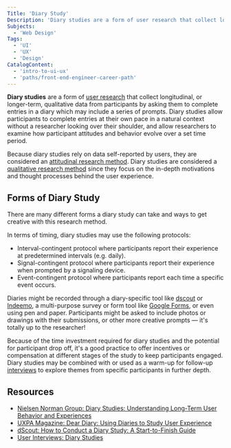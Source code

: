 ```yaml
---
Title: 'Diary Study'
Description: 'Diary studies are a form of user research that collect longitudinal qualitative data from participants by asking them to complete entries in a diary which may include a series of prompts.'
Subjects:
  - 'Web Design'
Tags:
  - 'UI'
  - 'UX'
  - 'Design'
CatalogContent:
  - 'intro-to-ui-ux'
  - 'paths/front-end-engineer-career-path'
---
```


**Diary studies** are a form of [user research](https://www.codecademy.com/resources/docs/uiux/user-research) that collect longitudinal, or longer-term, qualitative data from participants by asking them to complete entries in a diary which may include a series of prompts. Diary studies allow participants to complete entries at their own pace in a natural context without a researcher looking over their shoulder, and allow researchers to examine how participant attitudes and behavior evolve over a set time period.

Because diary studies rely on data self-reported by users, they are considered an [attitudinal research method](https://www.codecademy.com/resources/docs/uiux/attitudinal-research). Diary studies are considered a [qualitative research method](https://www.codecademy.com/resources/docs/uiux/qualitative-research) since they focus on the in-depth motivations and thought processes behind the user experience.

## Forms of Diary Study

There are many different forms a diary study can take and ways to get creative with this research method.

In terms of timing, diary studies may use the following protocols:

- Interval-contingent protocol where participants report their experience at predetermined intervals (e.g. daily).
- Signal-contingent protocol where participants report their experience when prompted by a signaling device.
- Event-contingent protocol where participants report each time a specific event occurs.

Diaries might be recorded through a diary-specific tool like [dscout](https://dscout.com/) or [Indeemo](https://indeemo.com/), a multi-purpose survey or form tool like [Google Forms](https://docs.google.com/forms/), or even using pen and paper. Participants might be asked to include photos or drawings with their submissions, or other more creative prompts &mdash; it's totally up to the researcher!

Because of the time investment required for diary studies and the potential for participant drop off, it's a good practice to offer incentives or compensation at different stages of the study to keep participants engaged. Diary studies may be combined with or used as a warm-up for follow-up [interviews](https://www.codecademy.com/resources/docs/uiux/interviews) to explore themes from specific participants in further depth.

## Resources

- [Nielsen Norman Group: Diary Studies: Understanding Long-Term User Behavior and Experiences](https://www.nngroup.com/articles/diary-studies/)
- [UXPA Magazine: Dear Diary: Using Diaries to Study User Experience](https://uxpamagazine.org/dear-diary-using-diaries-to-study-user-experience/)
- [dScout: How to Conduct a Diary Study: A Start-to-Finish Guide](https://dscout.com/people-nerds/diary-study-guide)
- [User Interviews: Diary Studies](https://www.userinterviews.com/ux-research-field-guide-chapter/diary-studies)
